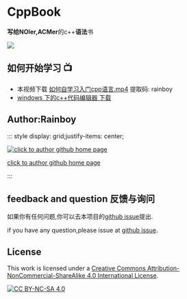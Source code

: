 # CppBook

**写给NOIer,ACMer**的c++**语法**书

![](/cppbook.jpg)


## 如何开始学习 📺

- 本视频下载 [如何自学习入门cpp语言.mp4](https://www.aliyundrive.com/s/6WCE446iLUs) 提取码: rainboy
- [windows 下的c++代码编辑器 下载](https://cowtransfer.com/s/436ce003836b4c)

## Author:Rainboy

::: style display: grid;justify-items: center;

[![click to author github home page](https://avatars.githubusercontent.com/u/8732377?s=200&v=4)](https://github.com/Rainboylvx/)

[click to author github home page](https://github.com/Rainboylvx/)

:::

## feedback and question 反馈与询问

如果你有任何问题,你可以去本项目的[github issue](https://github.com/rbookr/RBook/issues)提出.

if you have any question,please issue at [github issue](https://github.com/rbookr/RBook/issues).


## License

This work is licensed under a [Creative Commons Attribution-NonCommercial-ShareAlike 4.0 International License](http://creativecommons.org/licenses/by-nc-sa/4.0/).

[![CC BY-NC-SA 4.0](https://camo.githubusercontent.com/7af524e82af24d98f89dde7c9c9a3849af52e420a66da140b7c7ae92bf7512d5/68747470733a2f2f6c6963656e7365627574746f6e732e6e65742f6c2f62792d6e632d73612f342e302f38387833312e706e67)](http://creativecommons.org/licenses/by-nc-sa/4.0/)
